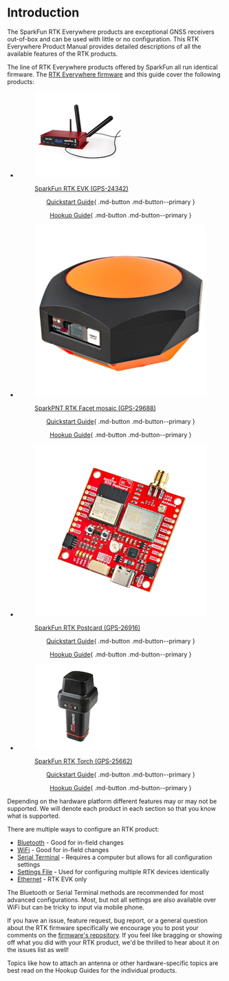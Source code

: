 # Introduction

The SparkFun RTK Everywhere products are exceptional GNSS receivers out-of-box and can be used with little or no configuration. This RTK Everywhere Product Manual provides detailed descriptions of all the available features of the RTK products.

The line of RTK Everywhere products offered by SparkFun all run identical firmware. The [RTK Everywhere firmware](https://github.com/sparkfun/SparkFun_RTK_Everywhere_Firmware) and this guide cover the following products:

<div class="grid cards" markdown>

-   <figure markdown>

	[![Product Image](./img/SparkFun_RTK_EVK.png)](https://www.sparkfun.com/products/24342 "Go to Product Page")
	<figcaption markdown>
	
	[SparkFun RTK EVK (GPS-24342)](https://www.sparkfun.com/products/24342)
	</figcaption>
	</figure>

	<center>

	[Quickstart Guide](https://docs.sparkfun.com/SparkFun_RTK_Everywhere_Firmware/quickstart-evk/){ .md-button .md-button--primary }
	</center>

	<center>

	[Hookup Guide](https://docs.sparkfun.com/SparkFun_RTK_EVK/){ .md-button .md-button--primary }
	</center>

-   <figure markdown>

	[![Product Image](./img/SparkFun-RTK-Facet-Mosaic-L-Band.jpg)](https://www.sparkfun.com/sparkpnt-rtk-facet-mosaic.html "Go to Product Page")
	<figcaption markdown>

	[SparkPNT RTK Facet mosaic (GPS-29688)](https://www.sparkfun.com/sparkpnt-rtk-facet-mosaic.html)
	</figcaption>
	</figure>

	<center>

	[Quickstart Guide](https://docs.sparkfun.com/SparkFun_RTK_Everywhere_Firmware/quickstart-facet-mosaic/){ .md-button .md-button--primary }
	</center>

	<center>

	[Hookup Guide](https://docs.sparkfun.com/SparkFun_RTK_Facet_mosaic/){ .md-button .md-button--primary }
	</center>

</div>
<div class="grid cards" markdown>

-   <figure markdown>

	[![Product Image](./img/SparkFun_RTK_Postcard.png)](https://www.sparkfun.com/sparkfun-rtk-postcard.html "Go to Product Page")
	<figcaption markdown>

	[SparkFun RTK Postcard (GPS-26916)](https://www.sparkfun.com/sparkfun-rtk-postcard.html)
	</figcaption>
	</figure>

	<center>

	[Quickstart Guide](https://docs.sparkfun.com/SparkFun_RTK_Everywhere_Firmware/quickstart-postcard/){ .md-button .md-button--primary }
	</center>

	<center>

	[Hookup Guide](https://docs.sparkfun.com/SparkFun_RTK_Postcard/){ .md-button .md-button--primary }
	</center>

-   <figure markdown>

	[![Product Image](./img/SparkFun_RTK_Torch.png)](https://www.sparkfun.com/products/25662 "Go to Product Page")
	<figcaption markdown>

	[SparkFun RTK Torch (GPS-25662)](https://www.sparkfun.com/products/25662)
	</figcaption>
	</figure>

	<center>

	[Quickstart Guide](https://docs.sparkfun.com/SparkFun_RTK_Everywhere_Firmware/quickstart-torch/){ .md-button .md-button--primary }
	</center>

	<center>

	[Hookup Guide](https://docs.sparkfun.com/SparkFun_RTK_Torch/){ .md-button .md-button--primary }
	</center>

</div>

Depending on the hardware platform different features may or may not be supported. We will denote each product in each section so that you know what is supported.

There are multiple ways to configure an RTK product:

- [Bluetooth](configure_with_bluetooth.md) - Good for in-field changes
- [WiFi](configure_with_wifi.md) - Good for in-field changes
- [Serial Terminal](configure_with_serial.md) - Requires a computer but allows for all configuration settings
- [Settings File](configure_with_settings_file.md) - Used for configuring multiple RTK devices identically
- [Ethernet](configure_with_ethernet.md) - RTK EVK only

The Bluetooth or Serial Terminal methods are recommended for most advanced configurations. Most, but not all settings are also available over WiFi but can be tricky to input via mobile phone.

If you have an issue, feature request, bug report, or a general question about the RTK firmware specifically we encourage you to post your comments on the [firmware's repository](https://github.com/sparkfun/SparkFun_RTK_Everywhere_Firmware/issues). If you feel like bragging or showing off what you did with your RTK product, we'd be thrilled to hear about it on the issues list as well!

Topics like how to attach an antenna or other hardware-specific topics are best read on the Hookup Guides for the individual products.